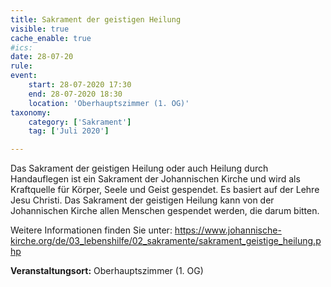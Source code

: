 ```yaml
---
title: Sakrament der geistigen Heilung
visible: true
cache_enable: true
#ics: 
date: 28-07-20
rule: 
event:
	start: 28-07-2020 17:30
	end: 28-07-2020 18:30
	location: 'Oberhauptszimmer (1. OG)'
taxonomy:
	category: ['Sakrament']
	tag: ['Juli 2020']

---
```

Das Sakrament der geistigen Heilung oder auch Heilung durch Handauflegen ist ein Sakrament der Johannischen Kirche und wird als Kraftquelle für Körper, Seele und Geist gespendet. Es basiert auf der Lehre Jesu Christi. Das Sakrament der geistigen Heilung kann von der Johannischen Kirche allen Menschen gespendet werden, die darum bitten.

Weitere Informationen finden Sie unter:
https://www.johannische-kirche.org/de/03_lebenshilfe/02_sakramente/sakrament_geistige_heilung.php



**Veranstaltungsort:** Oberhauptszimmer (1. OG)

